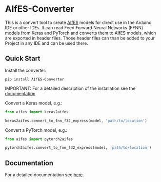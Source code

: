 # AIfES-Converter

This is a convert tool to create [AIfES](https://aifes.ai) models for direct use in the Arduino IDE or other IDEs. 
It can read Feed Forward Neural Networks (FFNN) models from Keras and PyTorch and converts them to AIfES models, which are exported in header files. Those header 
files can than be added to your Project in any IDE and can be used there. 

## Quick Start
Install the converter:
````commandline
pip install AIfES-Converter
````

IMPORTANT: For a detailed description of the installation see the [documentation](#documentation)

Convert a Keras model, e.g.:
````python
from aifes import keras2aifes

keras2aifes.convert_to_fnn_f32_express(model, 'path/to/location')
````

Convert a PyTorch model, e.g.:
````python
from aifes import pytorch2aifes

pytorch2aifes.convert_to_fnn_f32_express(model, 'path/to/location')
````

## Documentation

For a detailed documentation see <a href="example.com" target="_blank">here</a>.
